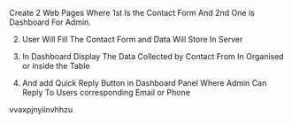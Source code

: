 Create 2 Web Pages Where 1st Is the Contact Form And 2nd One is Dashboard For Admin.

2) User Will Fill The Contact Form and Data Will Store In Server


3) In Dashboard Display The Data Collected by Contact From In Organised or inside the Table


4) And add Quick Reply Button in Dashboard Panel Where Admin Can Reply To Users corresponding Email or Phone


vvaxpjnyiinvhhzu